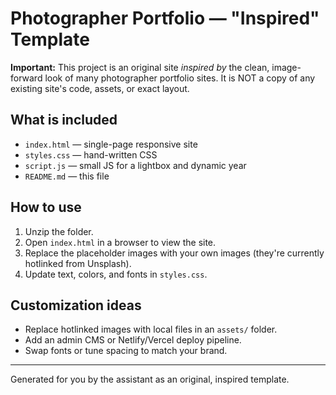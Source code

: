 # Photographer Portfolio — "Inspired" Template

**Important:** This project is an original site *inspired by* the clean, image-forward look of many photographer portfolio sites. It is NOT a copy of any existing site's code, assets, or exact layout.

## What is included
- `index.html` — single-page responsive site
- `styles.css` — hand-written CSS
- `script.js` — small JS for a lightbox and dynamic year
- `README.md` — this file

## How to use
1. Unzip the folder.
2. Open `index.html` in a browser to view the site.
3. Replace the placeholder images with your own images (they're currently hotlinked from Unsplash).
4. Update text, colors, and fonts in `styles.css`.

## Customization ideas
- Replace hotlinked images with local files in an `assets/` folder.
- Add an admin CMS or Netlify/Vercel deploy pipeline.
- Swap fonts or tune spacing to match your brand.

--- 
Generated for you by the assistant as an original, inspired template.
